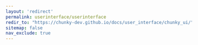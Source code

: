 ```yaml
---
layout: 'redirect'
permalink: userinterface/userinterface
redir_to: "https://chunky-dev.github.io/docs/user_interface/chunky_ui/"
sitemap: false
nav_exclude: true
---
```

